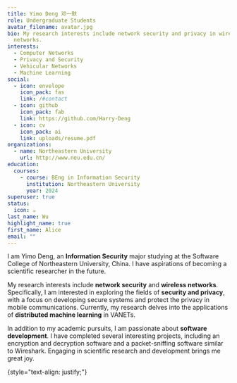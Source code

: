 ```yaml
---
title: Yimo Deng 邓一默
role: Undergraduate Students
avatar_filename: avatar.jpg
bio: My research interests include network security and privacy in wireless
  networks.
interests:
  - Computer Networks
  - Privacy and Security
  - Vehicular Networks
  - Machine Learning
social:
  - icon: envelope
    icon_pack: fas
    link: /#contact
  - icon: github
    icon_pack: fab
    link: https://github.com/Harry-Deng
  - icon: cv
    icon_pack: ai
    link: uploads/resume.pdf
organizations:
  - name: Northeastern University
    url: http://www.neu.edu.cn/
education:
  courses:
    - course: BEng in Information Security
      institution: Northeastern University
      year: 2024
superuser: true
status:
  icon: ☕️
last_name: Wu
highlight_name: true
first_name: Alice
email: ""
---
```

I am Yimo Deng, an **Information Security** major studying at the Software College of Northeastern University, China. I have aspirations of becoming a scientific researcher in the future.

My research interests include **network security** and **wireless networks**. Specifically, I am interested in exploring the fields of **security and privacy**, with a focus on developing secure systems and protect the privacy in mobile communications. Currently, my research delves into the applications of **distributed machine learning** in VANETs.

In addition to my academic pursuits, I am passionate about **software development**. I have completed several interesting projects, including an encryption and decryption software and a packet-sniffing software similar to Wireshark. Engaging in scientific research and development brings me great joy.

{style="text-align: justify;"}
